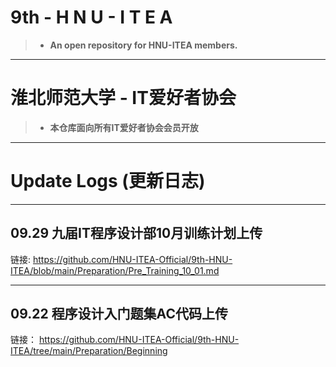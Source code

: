 # 9th - H N U - I T E A

>-  **An open repository for HNU-ITEA members.**

---

# 淮北师范大学 - IT爱好者协会  

>- **本仓库面向所有IT爱好者协会会员开放**

--- 

# Update Logs (更新日志)

---

## 09.29 九届IT程序设计部10月训练计划上传

链接: https://github.com/HNU-ITEA-Official/9th-HNU-ITEA/blob/main/Preparation/Pre_Training_10_01.md


---


## 09.22 程序设计入门题集AC代码上传

链接： https://github.com/HNU-ITEA-Official/9th-HNU-ITEA/tree/main/Preparation/Beginning

